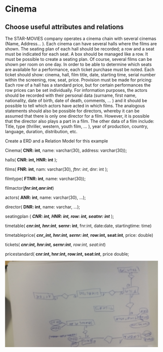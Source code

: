 # Cinema
## Choose useful attributes and relations


The STAR-MOVIES company operates a cinema chain with several cinemas (Name,
Address... ). Each cinema can have several halls where the films are shown. The seating plan of each hall should be recorded; a row and a seat must be indicated for each seat. A box should be managed like a row.
It must be possible to create a seating plan. Of course, several films can be shown per room on one day. In order to be able to determine which seats are available for a performance, each ticket purchase must be noted. Each ticket should show: cinema, hall, film title, date, starting time, serial number within the screening, row, seat, price.
Provision must be made for pricing: Each row of a hall has a standard price, but for certain performances the row prices can be set individually. For information purposes, the actors should be recorded with their personal data (surname, first name, nationality, date of birth, date of death, comments, ... ) and it should be possible to tell which actors have acted in which films.
The analogous statements should also be possible for directors, whereby it can be assumed that there is only one director for a film. However, it is possible that the director also plays a part in a film.
The other data of a film include: Title, type (thriller, western, youth film, ... ), year of production, country, language, duration, distribution, etc.

Create a ERD and a Relation Model for this example

Cinema( **CNR: int**, name: varchar(30), address: varchar(30));</p>
halls( **CNR: int, HNR: int** );</p>
films( **FNR: int**, nam: varchar(30), *ftnr: int*, dnr: int );</p>
filmtype( **FTNR: int**, name: varchar(30));</p>

filmactor(***fnr:int,anr:int***) </p>
actors( **ANR: int**, name: varchar(30), ...);

director( **DNR: int**, name: varchar, ...);

seatingplan ( ***CNR: int, HNR: int, row: int, seatnr: int*** );

timetable( ***cnr:int, hnr:int***, **sernr: int**, fnr:int, date:date, startingtime: time)

timetableprice( ***cnr_int, hnr:int, sernr: int***, **row:int, seat:int**, price: double) </p>

tickets( ***cnr:int, hnr:int, sernr:int***, *row:int, seat:int*)

pricestandard( **cnr:int, hnr:int, row:int, seat:int**, price double;

![IMAGE](20200213_150450.jpg)
